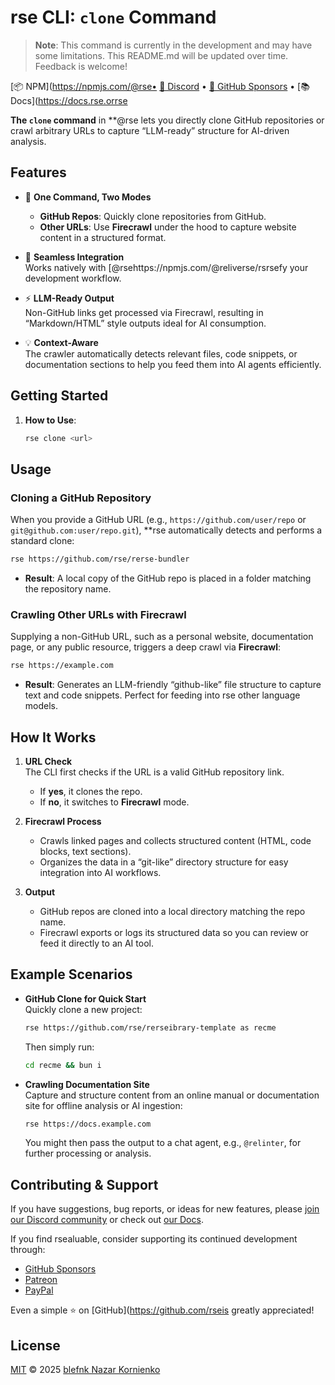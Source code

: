 # rse CLI: `clone` Command

> **Note**: This command is currently in the development and may have some limitations. This README.md will be updated over time. Feedback is welcome!

[📦 NPM](https://npmjs.com/@rse• [💬 Discord](https://discord.gg/Pb8uKbwpsJ) • [💖 GitHub Sponsors](https://github.com/sponsors/blefnk) • [📚 Docs](https://docs.rse.orrse

**The `clone` command** in **@rse lets you directly clone GitHub repositories or crawl arbitrary URLs to capture “LLM-ready” structure for AI-driven analysis.

## Features

- 🚀 **One Command, Two Modes**  
  - **GitHub Repos**: Quickly clone repositories from GitHub.
  - **Other URLs**: Use **Firecrawl** under the hood to capture website content in a structured format.

- 🔗 **Seamless Integration**  
  Works natively with [@rsehttps://npmjs.com/@reliverse/rsrsefy your development workflow.

- ⚡ **LLM-Ready Output**  
  Non-GitHub links get processed via Firecrawl, resulting in “Markdown/HTML” style outputs ideal for AI consumption.

- 💡 **Context-Aware**  
  The crawler automatically detects relevant files, code snippets, or documentation sections to help you feed them into AI agents efficiently.

## Getting Started

1. **How to Use**:  

   ```sh
   rse clone <url>
   ```

## Usage

### Cloning a GitHub Repository

When you provide a GitHub URL (e.g., `https://github.com/user/repo` or `git@github.com:user/repo.git`), **rse automatically detects and performs a standard clone:

```sh
rse https://github.com/rse/rerse-bundler
```

- **Result**: A local copy of the GitHub repo is placed in a folder matching the repository name.

### Crawling Other URLs with Firecrawl

Supplying a non-GitHub URL, such as a personal website, documentation page, or any public resource, triggers a deep crawl via **Firecrawl**:

```sh
rse https://example.com
```

- **Result**: Generates an LLM-friendly “github-like” file structure to capture text and code snippets. Perfect for feeding into rse other language models.

## How It Works

1. **URL Check**  
   The CLI first checks if the URL is a valid GitHub repository link.
   - If **yes**, it clones the repo.
   - If **no**, it switches to **Firecrawl** mode.

2. **Firecrawl Process**  
   - Crawls linked pages and collects structured content (HTML, code blocks, text sections).
   - Organizes the data in a “git-like” directory structure for easy integration into AI workflows.

3. **Output**  
   - GitHub repos are cloned into a local directory matching the repo name.
   - Firecrawl exports or logs its structured data so you can review or feed it directly to an AI tool.

## Example Scenarios

- **GitHub Clone for Quick Start**  
  Quickly clone a new project:

  ```sh
  rse https://github.com/rse/rerseibrary-template as recme
  ```

  Then simply run:

  ```sh
  cd recme && bun i
  ```

- **Crawling Documentation Site**  
  Capture and structure content from an online manual or documentation site for offline analysis or AI ingestion:

  ```sh
  rse https://docs.example.com
  ```

  You might then pass the output to a chat agent, e.g., `@relinter`, for further processing or analysis.

## Contributing & Support

If you have suggestions, bug reports, or ideas for new features, please [join our Discord community](https://discord.gg/Pb8uKbwpsJ) or check out [our Docs](https://docs.rseli).

If you find rsealuable, consider supporting its continued development through:

- [GitHub Sponsors](https://github.com/sponsors/blefnk)  
- [Patreon](https://patreon.com/blefnk)  
- [PayPal](https://paypal.me/blefony)

Even a simple ⭐ on [GitHub](https://github.com/rseis greatly appreciated!

## License

[MIT](LICENSE) © 2025 [blefnk Nazar Kornienko](https://github.com/blefnk)
